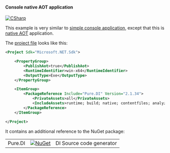 #### Console native AOT application

[![CSharp](https://img.shields.io/badge/C%23-code-blue.svg)](/samples/ShroedingersCatNativeAOT)

This example is very similar to [simple console application](ConsoleTemplate.md), except that this is [native AOT](https://learn.microsoft.com/en-us/dotnet/core/deploying/native-aot/) application.

The [project file](/samples/ShroedingersCatNativeAOT/ShroedingersCatNativeAOT.csproj) looks like this:

```xml
<Project Sdk="Microsoft.NET.Sdk">

    <PropertyGroup>
        <PublishAot>true</PublishAot>
        <RuntimeIdentifier>win-x64</RuntimeIdentifier>
        <OutputType>Exe</OutputType>
    </PropertyGroup>

    <ItemGroup>
        <PackageReference Include="Pure.DI" Version="2.1.34">
            <PrivateAssets>all</PrivateAssets>
            <IncludeAssets>runtime; build; native; contentfiles; analyzers; buildtransitive</IncludeAssets>
        </PackageReference>
    </ItemGroup>

</Project>
```

It contains an additional reference to the NuGet package:

|            |                                                                                                 |                                     |
|------------|-------------------------------------------------------------------------------------------------|:------------------------------------|
| Pure.DI    | [![NuGet](https://buildstats.info/nuget/Pure.DI)](https://www.nuget.org/packages/Pure.DI)       | DI Source code generator            |
